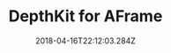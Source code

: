 ---
path: "/aframe"
date: "2018-04-16T22:12:03.284Z"
title: "DepthKit for AFrame"
tags: ["Virtual Reality", "Tools"]
thumbnail: "https://i.imgur.com/QoxC1xD.gif"
cover: "aframe_cover.jpg"
embed: ''
about: "An A-Frame component for rendering Volumetric videos captured using DepthKit (i.e Kinect + DSLR) in WebVR. The component wraps DepthKit.js which provides a similar interface for Three.js projects."
links: [['Github', 'https://github.com/juniorxsound/DepthKit-A-Frame'], ['npm package', 'https://www.npmjs.com/package/aframe-depthkit']]
components: [['code', 'Javascript, GLSL'], ['software', 'DepthKit'], ['3d', 'AFrame']]
credits: ''
press: []
excerpt: "An AFrame component for rendering volumetric video in WebVR"
---
